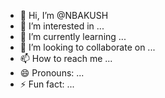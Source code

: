 - 👋 Hi, I’m @NBAKUSH
- 👀 I’m interested in ...
- 🌱 I’m currently learning ...
- 💞️ I’m looking to collaborate on ...
- 📫 How to reach me ...
- 😄 Pronouns: ...
- ⚡ Fun fact: ...

<!---
NBAKUSH/NBAKUSH is a ✨ special ✨ repository because its `README.md` (this file) appears on your GitHub profile.
You can click the Preview link to take a look at your changes.
--->
